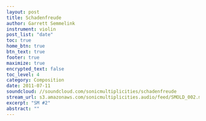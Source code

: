 ```yaml
---
layout: post
title: Schadenfreude
author: Garrett Semmelink
instrument: violin
post_list: "date"
toc: true
home_btn: true
btn_text: true
footer: true
maximize: true
encrypted_text: false
toc_level: 4
category: Composition
date: 2011-07-11
soundcloud: //soundcloud.com/sonicmultiplicities/schadenfreude
stream_url: s3.amazonaws.com/sonicmultiplicities.audio/feed/SMOLD_002.mp3
excerpt: "SM #2"
abstract: ""
---
```

